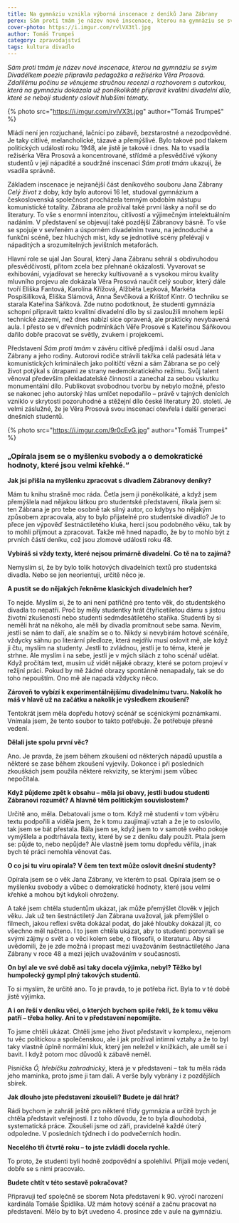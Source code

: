```yaml
---
title: Na gymnáziu vznikla výborná inscenace z deníků Jana Zábrany
perex: Sám proti tmám je název nové inscenace, kterou na gymnáziu se svým Divadélkem poezie připravila pedagožka a režisérka Věra Prosová. Zdařilému počinu se věnujeme stručnou recenzí a rozhovorem s autorkou.
cover-photo: https://i.imgur.com/rvlVX3tl.jpg
author: Tomáš Trumpeš
category: zpravodajství
tags: kultura divadlo
---
```


*Sám proti tmám je název nové inscenace, kterou na gymnáziu se svým Divadélkem poezie připravila pedagožka a režisérka Věra Prosová. Zdařilému počinu se věnujeme stručnou recenzí a rozhovorem s autorkou, která na gymnáziu dokázala už poněkolikáté připravit kvalitní divadelní dílo, které se nebojí studenty oslovit hlubšími tématy.*

{% photo src="https://i.imgur.com/rvlVX3t.jpg" author="Tomáš Trumpeš" %}

Mládí není jen rozjuchané, lačnící po zábavě, bezstarostné a nezodpovědné. Je taky citlivé, melancholické, tázavé a přemýšlivé. Bylo takové pod tlakem politických událostí roku 1948, ale jistě je takové i dnes. Na to vsadila režisérka Věra Prosová a koncentrované, střídmé a přesvědčivé výkony studentů v její nápadité a soudržné inscenaci *Sám proti tmám* ukazují, že vsadila správně.

Základem inscenace je nejranější část deníkového souboru Jana Zábrany *Celý život* z doby, kdy bylo autorovi 16 let, studoval gymnázium a československá společnost procházela temným obdobím nástupu komunistické totality. Zábrana ale prožíval také první lásky a nořil se do literatury. To vše s enormní intenzitou, citlivostí a výjimečným intelektuálním nadáním. V představení se objevují také pozdější Zábranovy básně. To vše se spojuje v sevřeném a úsporném divadelním tvaru, na jednoduché a funkční scéně, bez hluchých míst, kdy se jednotlivé scény přelévají v nápaditých a srozumitelných jevištních metaforách.

Hlavní role se ujal Jan Soural, který Jana Zábranu sehrál s obdivuhodou přesvědčivostí, přitom zcela bez přehnané okázalosti. Vyvarovat se exhibování, vyjadřovat se herecky kultivovaně a s vysokou mírou kvality mluvního projevu ale dokázala Věra Prosová naučit celý soubor, který dále tvoří Eliška Fantová, Karolína Křížová, Alžběta Lepková, Markéta Pospíšilíková, Eliška Slámová, Anna Ševčíková a Krištof Kintr. O techniku se starala Kateřina Sáňková. Zde nutno podotknout, že studenti gymnázia schopní připravit takto kvalitní divadelní dílo by si zasloužili mnohem lepší technické zázemí, než dnes nabízí sice opravená, ale prakticky nevybavená aula. I přesto se v dřevních podmínkách Věře Prosové s Kateřinou Sáňkovou dařilo dobře pracovat se světly, zvukem i projekcemi.

Představení *Sám proti tmám* v závěru citlivě předjímá i další osud Jana Zábrany a jeho rodiny. Autorovi rodiče strávili takřka celá padesátá léta v komunistických kriminálech jako političtí vězni a sám Zábrana se po celý život potýkal s útrapami ze strany nedemokratického režimu. Svůj talent věnoval především překladatelské činnosti a zanechal za sebou vskutku monumentální dílo. Publikovat svobodnou tvorbu by nebylo možné, přesto se nakonec jeho autorský hlas umlčet nepodařilo – právě v tajných denících vzniklo v skrytosti pozoruhodné a stěžejní dílo české literatury 20. století. Je velmi záslužné, že je Věra Prosová svou inscenací otevřela i další generaci dnešních studentů.

{% photo src="https://i.imgur.com/9r0cEvG.jpg" author="Tomáš Trumpeš" %}

### „Opírala jsem se o myšlenku svobody a o demokratické hodnoty, které jsou velmi křehké.“

**Jak jsi přišla na myšlenku zpracovat s divadlem Zábranovy deníky?**

Mám tu knihu strašně moc ráda. Četla jsem ji poněkolikáté, a když jsem přemýšlela nad nějakou látkou pro studentské představení, říkala jsem si: ten Zábrana je pro tebe osobně tak silný autor, co kdybys ho nějakým způsobem zpracovala, aby to bylo přijatelné pro studentské divadlo? Je to přece jen výpověď šestnáctiletého kluka, herci jsou podobného věku, tak by to mohli přijmout a zpracovat. Takže mě hned napadlo, že by to mohlo být z prvních částí deníku, což jsou zlomové události roku 48.

**Vybíráš si vždy texty, které nejsou primárně divadelní. Co tě na to zajímá?**

Nemyslím si, že by bylo tolik hotových divadelních textů pro studentská divadla. Nebo se jen neorientuji, určitě něco je.

**A pustit se do nějakých řekněme klasických divadelních her?**

To nejde. Myslím si, že to ani není patřičné pro tento věk, do studentského divadla to nepatří. Proč by měly studentky hrát čtyřicetiletou dámu s jistou životní zkušeností nebo studenti sedmdesátiletého staříka. Studenti by si neměli hrát na někoho, ale měli by divadla promítnout sebe sama. Nevím, jestli se nám to daří, ale snažím se o to. Nikdy si nevybírám hotové scénáře, vždycky sáhnu po literární předloze, která nejdřív musí oslovit mě, ale když ji čtu, myslím na studenty. Jestli to zvládnou, jestli je to téma, které je strhne. Ale myslím i na sebe, jestli je v mých silách z toho scénář udělat. Když pročítám text, musím už vidět nějaké obrazy, které se potom projeví v režijní práci. Pokud by mě žádné obrazy spontánně nenapadaly, tak se do toho nepouštím. Ono mě ale napadá vždycky něco.

**Zároveň to vybízí k experimentálnějšímu divadelnímu tvaru. Nakolik ho máš v hlavě už na začátku a nakolik je výsledkem zkoušení?**

Tentokrát jsem měla dopředu hotový scénář se scénickými poznámkami. Vnímala jsem, že tento soubor to takto potřebuje. Že potřebuje přesné vedení.

**Dělali jste spolu první věc?**

Ano. Je pravda, že jsem během zkoušení od některých nápadů upustila a některé se zase během zkoušení vyjevily. Dokonce i při posledních zkouškách jsem použila některé rekvizity, se kterými jsem vůbec nepočítala.

**Když půjdeme zpět k obsahu – měla jsi obavy, jestli budou studenti Zábranovi rozumět? A hlavně těm politickým souvislostem?**

Určitě ano, měla. Debatovali jsme o tom. Když mě studenti v tom výběru textu podpořili a viděla jsem, že k tomu zaujímají vztah a že je to oslovilo, tak jsem se bát přestala. Bála jsem se, když jsem to v samotě svého pokoje vymýšlela a podtrhávala texty, které by se z deníku daly použít. Ptala jsem se: půjde to, nebo nepůjde? Ale vlastně jsem tomu dopředu věřila, jinak bych té práci nemohla věnovat čas. 

**O co jsi tu víru opírala? V čem ten text může oslovit dnešní studenty?**

Opírala jsem se o věk Jana Zábrany, ve kterém to psal. Opírala jsem se o myšlenku svobody a vůbec o demokratické hodnoty, které jsou velmi křehké a mohou být kdykoli ohroženy.

A také jsem chtěla studentům ukázat, jak může přemýšlet člověk v jejich věku. Jak už ten šestnáctiletý Jan Zábrana uvažoval, jak přemýšlel o filmech, jakou reflexi světa dokázal podat, do jaké hloubky dokázal jít, co všechno měl načteno. I to jsem chtěla ukázat, aby to studenti porovnali se svými zájmy o svět a o věci kolem sebe, o filosofii, o literaturu. Aby si uvědomili, že je zde možná i propast mezi uvažováním šestnáctiletého Jana Zábrany v roce 48 a mezi jejich uvažováním v současnosti.

**On byl ale ve své době asi taky docela výjimka, nebyl? Těžko byl humpolecký gympl plný takových studentů.**

To si myslím, že určitě ano. To je pravda, to je potřeba říct. Byla to v té době jistě výjimka.

**A i on řeší v deníku věci, o kterých bychom spíše řekli, že k tomu věku patří – třeba holky. Ani to v představení nepomíjíte.**

To jsme chtěli ukázat. Chtěli jsme jeho život představit v komplexu, nejenom tu věc politickou a společenskou, ale i jak prožíval intimní vztahy a že to byl taky vlastně úplně normální kluk, který jen neležel v knížkách, ale uměl se i bavit. I když potom moc důvodů k zábavě neměl.

Písnička *Ó, hřebíčku zahradnický*, která je v představení – tak tu měla ráda jeho maminka, proto jsme ji tam dali. A verše byly vybrány i z pozdějších sbírek.

**Jak dlouho jste představení zkoušeli? Budete je dál hrát?**

Rádi bychom je zahráli ještě pro některé třídy gymnázia a určitě bych je chtěla představit veřejnosti. I z toho důvodu, že to byla dlouhodobá, systematická práce. Zkoušeli jsme od září, pravidelně každé úterý odpoledne. V posledních týdnech i do podvečerních hodin. 

**Necelého tři čtvrtě roku – to jste zvládli docela rychle.**

To proto, že studenti byli hodně zodpovědní a spolehliví. Přijali moje vedení, dobře se s nimi pracovalo.

**Budete chtít v této sestavě pokračovat?**

Připravuji teď společně se sborem Nota představení k 90. výročí narození kardinála Tomáše Špidlíka. Už mám hotový scénář a začnu pracovat na představení. Mělo by to být uvedeno 4. prosince zde v aule na gymnáziu.
